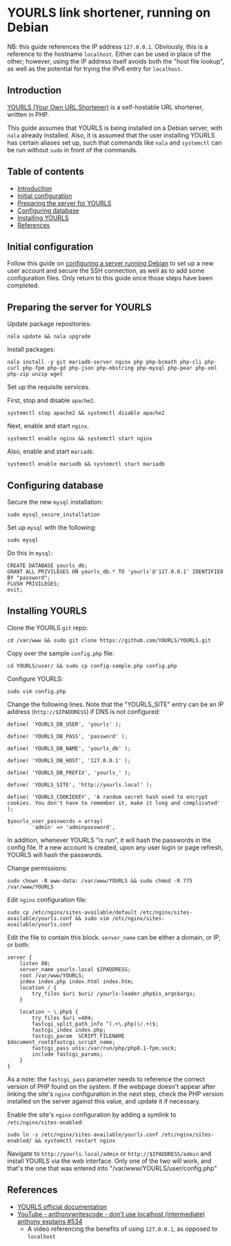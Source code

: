 YOURLS link shortener, running on Debian
========================================

NB: this guide references the IP address `127.0.0.1`. Obviously, this is a reference to the hostname `localhost`. Either can be used in place of the other; however, using the IP address itself avoids both the "host file lookup", as well as the potential for trying the IPv6 entry for `localhost`.

Introduction
------------

[YOURLS (Your Own URL Shortener)](https://github.com/YOURLS/YOURLS) is a self-hostable URL shortener, written in PHP.

This guide assumes that YOURLS is being installed on a Debian server, with `nala` already installed. Also, it is assumed that the user installing YOURLS has certain aliases set up, such that commands like `nala` and `systemctl` can be run without `sudo` in front of the commands.

Table of contents
-----------------

- [Introduction](#introduction)
- [Initial configuration](#initial-configuration)
- [Preparing the server for YOURLS](#preparing-the-server-for-yourls)
- [Configuring database](#configuring-database)
- [Installing YOURLS](#installing-yourls)
- [References](#references)

Initial configuration
---------------------

Follow this guide on [configuring a server running Debian](/servers/configuring-debian-server.md) to set up a new user account and secure the SSH connection, as well as to add some configuration files. Only return to this guide once those steps have been completed.

Preparing the server for YOURLS
-------------------------------

Update package repositories:

```
nala update && nala upgrade
```

Install packages:

```
nala install -y git mariadb-server nginx php php-bcmath php-cli php-curl php-fpm php-gd php-json php-mbstring php-mysql php-pear php-xml php-zip unzip wget
```

Set up the requisite services.

First, stop and disable `apache2`.

```
systemctl stop apache2 && systemctl disable apache2
```

Next, enable and start `nginx`.

```
systemctl enable nginx && systemctl start nginx
```

Also, enable and start `mariadb`.

```
systemctl enable mariadb && systemctl start mariadb
```

Configuring database
--------------------

Secure the new `mysql` installation:

```
sudo mysql_secure_installation
```

Set up `mysql` with the following:

```
sudo mysql
```

Do this in `mysql`:

```
CREATE DATABASE yourls_db;
GRANT ALL PRIVILEGES ON yourls_db.* TO 'yourls'@'127.0.0.1' IDENTIFIED BY "password";
FLUSH PRIVILEGES;
exit;
```

Installing YOURLS
-----------------

Clone the YOURLS `git` repo:

```
cd /var/www && sudo git clone https://github.com/YOURLS/YOURLS.git
```

Copy over the sample `config.php` file:

```
cd YOURLS/user/ && sudo cp config-sample.php config.php
```

Configure YOURLS:

```
sudo vim config.php
```

Change the following lines. Note that the "YOURLS_SITE" entry can be an IP address (`http://$IPADDRESS`) if DNS is not configured:

```
define( 'YOURLS_DB_USER', 'yourls' );

define( 'YOURLS_DB_PASS', 'password' );

define( 'YOURLS_DB_NAME', 'yourls_db' );

define( 'YOURLS_DB_HOST', '127.0.0.1' );

define( 'YOURLS_DB_PREFIX', 'yourls_' );

define( 'YOURLS_SITE', 'http://yourls.local' );

define( 'YOURLS_COOKIEKEY', 'A random secret hash used to encrypt cookies. You don't have to remember it, make it long and complicated' );

$yourls_user_passwords = array(
        'admin' => 'adminpassword',
```

In addition, whenever YOURLS "is run", it will hash the passwords in the config file. If a new account is created, upon any user login or page refresh, YOURLS will hash the passwords.

Change permissions:

```
sudo chown -R www-data: /var/www/YOURLS && sudo chmod -R 775 /var/www/YOURLS
```

Edit `nginx` configuration file:

```
sudo cp /etc/nginx/sites-available/default /etc/nginx/sites-available/yourls.conf && sudo vim /etc/nginx/sites-available/yourls.conf
```

Edit the file to contain this block. `server_name` can be either a domain, or IP, or both:

```
server {
    listen 80;
    server_name yourls.local $IPADDRESS;
    root /var/www/YOURLS;
    index index.php index.html index.htm;
    location / {
        try_files $uri $uri/ /yourls-loader.php$is_args$args;
    }

    location ~ \.php$ {
        try_files $uri =404;
        fastcgi_split_path_info ^(.+\.php)(/.+)$;
        fastcgi_index index.php;
        fastcgi_param  SCRIPT_FILENAME  $document_root$fastcgi_script_name;
        fastcgi_pass unix:/var/run/php/php8.1-fpm.sock;
        include fastcgi_params;
    }
}
```

As a note: the `fastcgi_pass` parameter needs to reference the correct version of PHP found on the system. If the webpage doesn't appear after linking the site's `nginx` configuration in the next step, check the PHP version installed on the server against this value, and update it if necessary.

Enable the site's `nginx` configuration by adding a symlink to `/etc/nginx/sites-enabled`:

```
sudo ln -s /etc/nginx/sites-available/yourls.conf /etc/nginx/sites-enabled/ && systemctl restart nginx
```

Navigate to `http://yourls.local/admin` or `http://$IPADDRESS/admin` and install YOURLS via the web interface. Only one of the two will work, and that's the one that was entered into "/var/www/YOURLS/user/config.php"

References
----------

- [YOURLS official documentation](https://yourls.org/docs)
- [YouTube - anthonywritescode - don't use localhost (intermediate) anthony explains #534](https://www.youtube.com/watch?v=98SYTvNw1kw)
    - A video referencing the benefits of using `127.0.0.1`, as opposed to `localhost`
